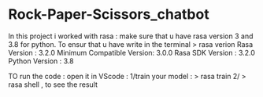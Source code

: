# Rock-Paper-Scissors_chatbot

In this project i worked with rasa : make sure that u have rasa version 3   and 3.8 for python. 
To ensur that u have write in the terminal  > rasa verion 
 Rasa Version      :         3.2.0
 Minimum Compatible Version: 3.0.0
 Rasa SDK Version  :         3.2.0
 Python Version    :         3.8
 
 
 
TO run the code :
 open it in VScode :
  1/train your model : > rasa train 
  2/ > rasa shell , to see the result
 
